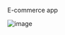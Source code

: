 E-commerce app

![image](https://github.com/chagins/microfrontends/assets/46863533/771f82a9-caef-4ceb-81c8-d6b9121bf6ae)